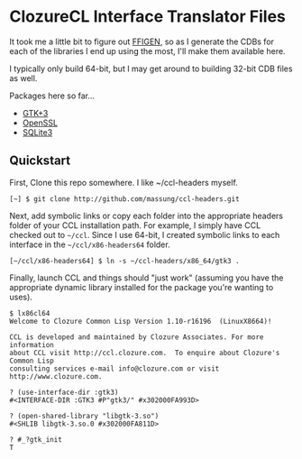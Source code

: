 # ClozureCL Interface Translator Files

It took me a little bit to figure out [FFIGEN](http://ccl.clozure.com/docs/ccl.html#overview_in_the-interface-translator), so as I generate the CDBs for each of the libraries I end up using the most, I'll make them available here.

I typically only build 64-bit, but I may get around to building 32-bit CDB files as well.

Packages here so far...

* [GTK+3](https://developer.gnome.org/gtk3/stable/)
* [OpenSSL](https://www.openssl.org/)
* [SQLite3](https://sqlite.org/)

## Quickstart

First, Clone this repo somewhere. I like ~/ccl-headers myself.

    [~] $ git clone http://github.com/massung/ccl-headers.git

Next, add symbolic links or copy each folder into the appropriate headers folder of your CCL installation path. For example, I simply have CCL checked out to `~/ccl`. Since I use 64-bit, I created symbolic links to each interface in the `~/ccl/x86-headers64` folder.

    [~/ccl/x86-headers64] $ ln -s ~/ccl-headers/x86_64/gtk3 .

Finally, launch CCL and things should "just work" (assuming you have the appropriate dynamic library installed for the package you're wanting to uses).

    $ lx86cl64
    Welcome to Clozure Common Lisp Version 1.10-r16196  (LinuxX8664)!

    CCL is developed and maintained by Clozure Associates. For more information
    about CCL visit http://ccl.clozure.com.  To enquire about Clozure's Common Lisp
    consulting services e-mail info@clozure.com or visit http://www.clozure.com.

    ? (use-interface-dir :gtk3)
    #<INTERFACE-DIR :GTK3 #P"gtk3/" #x302000FA993D>

    ? (open-shared-library "libgtk-3.so")
    #<SHLIB libgtk-3.so.0 #x302000FA811D>

    ? #_?gtk_init
    T
